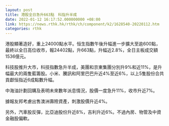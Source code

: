 ```yaml
---
layout: post
title: 港股全日急升663點　科指升半成
date: 2022-01-12 16:17:52.000000000 +08:00
link: https://news.rthk.hk/rthk/ch/component/k2/1628540-20220112.htm
categories: rthk
---
```


港股顯著造好，重上24000點水平。恒生指數午後升幅進一步擴大至逾600點，最終以全日高位收市，報24402點，升663點，升幅近2.8%，全日主板成交額1536億元。

科技股推升大市，科技指數急升半成，美團和京東集團分別升9%和近11%，是升幅最大的兩隻藍籌股。小米、騰訊和阿里巴巴升近4%至近6%，以上5隻股份合共貢獻恒指近6成點數升幅。

中海油計劃回購及表明未來數年派息情況，股價一度急升11%，收市升近7%。

據報友邦考慮出售澳洲壽險資產，刺激股價升近4%。

另外，汽車股反彈，比亞迪股份升近8%，吉利升近6%。不過內房、物管及中資金融股偏軟。
